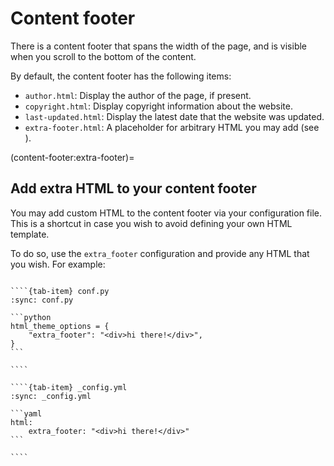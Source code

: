 # Content footer

There is a content footer that spans the width of the page, and is visible when you scroll to the bottom of the content.

By default, the content footer has the following items:

- `author.html`: Display the author of the page, if present.
- `copyright.html`: Display copyright information about the website.
- `last-updated.html`: Display the latest date that the website was updated.
- `extra-footer.html`: A placeholder for arbitrary HTML you may add (see [](content-footer:extra-footer)).

(content-footer:extra-footer)=
## Add extra HTML to your content footer

You may add custom HTML to the content footer via your configuration file.
This is a shortcut in case you wish to avoid defining your own HTML template.

To do so, use the `extra_footer` configuration and provide any HTML that you wish.
For example:

`````{tab-set}

````{tab-item} conf.py
:sync: conf.py

```python
html_theme_options = {
    "extra_footer": "<div>hi there!</div>",
}
```

````

````{tab-item} _config.yml
:sync: _config.yml

```yaml
html:
    extra_footer: "<div>hi there!</div>"
```

````

`````
